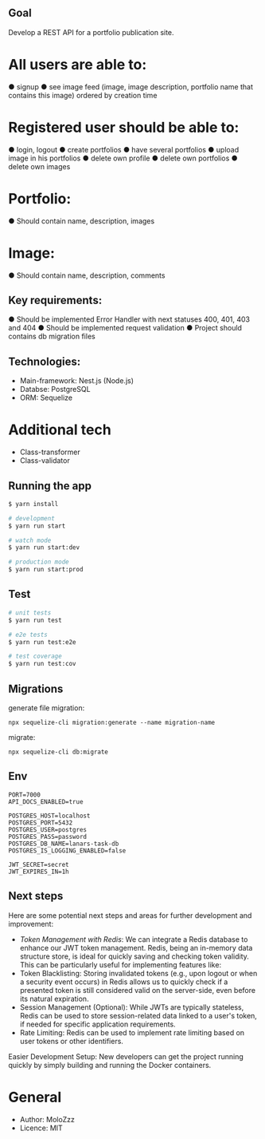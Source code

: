 ## Goal
Develop a REST API for a portfolio publication site.

# All users are able to:
● signup
● see image feed (image, image description, portfolio name that
contains this image) ordered by creation time

# Registered user should be able to:
● login, logout
● create portfolios
● have several portfolios
● upload image in his portfolios
● delete own profile
● delete own portfolios
● delete own images

# Portfolio:
● Should contain name, description, images
# Image:
● Should contain name, description, comments

## Key requirements:
● Should be implemented Error Handler with next statuses 400,
401, 403 and 404
● Should be implemented request validation
● Project should contains db migration files

## Technologies:
- Main-framework: Nest.js (Node.js)
- Databse: PostgreSQL
- ORM: Sequelize 

# Additional tech
- Class-transformer
- Class-validator

## Running the app

```bash
$ yarn install

# development
$ yarn run start

# watch mode
$ yarn run start:dev

# production mode
$ yarn run start:prod
```

## Test

```bash
# unit tests
$ yarn run test

# e2e tests
$ yarn run test:e2e

# test coverage
$ yarn run test:cov
```

## Migrations

generate file migration:
```
npx sequelize-cli migration:generate --name migration-name
```
migrate:
```
npx sequelize-cli db:migrate
```

## Env
```
PORT=7000
API_DOCS_ENABLED=true

POSTGRES_HOST=localhost
POSTGRES_PORT=5432
POSTGRES_USER=postgres
POSTGRES_PASS=password
POSTGRES_DB_NAME=lanars-task-db
POSTGRES_IS_LOGGING_ENABLED=false

JWT_SECRET=secret
JWT_EXPIRES_IN=1h
```

## Next steps
Here are some potential next steps and areas for further development and improvement:

- *Token Management with Redis*:
We can integrate a Redis database to enhance our JWT token management. Redis, being an in-memory data structure store, is ideal for quickly saving and checking token validity. This can be particularly useful for implementing features like:
- Token Blacklisting: Storing invalidated tokens (e.g., upon logout or when a security event occurs) in Redis allows us to quickly check if a presented token is still considered valid on the server-side, even before its natural expiration.
- Session Management (Optional): While JWTs are typically stateless, Redis can be used to store session-related data linked to a user's token, if needed for specific application requirements.
- Rate Limiting: Redis can be used to implement rate limiting based on user tokens or other identifiers.

Easier Development Setup: New developers can get the project running quickly by simply building and running the Docker containers.
# General
- Author: MoloZzz
- Licence: MIT